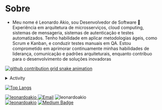 # Sobre
- Meu nome é Leonardo Akio, sou Desenvolvedor de Software 👋
Experiência em arquitetura de microsserviços, cloud computing, sistemas de mensageria, sistemas de autenticação e testes automatizados.
Tenho habilidade em aplicar metodologias ágeis, como Scrum e Kanban, e conduzir testes manuais em QA.
Estou comprometido em aprimorar continuamente minhas habilidades de liderança, comunicação e padrões arquiteturais, enquanto contribuo para o desenvolvimento de soluções inovadoras

[![github contribution grid snake animation](https://raw.githubusercontent.com/leonardoakio/leonardoakio/svg/github-contribution-grid-snake.svg)](https://github.com/leonardoakio)

<details>
<summary>Activity </summary>

<!--START_SECTION:activity-->
1. 💻 <a href="https://github.com/leonardoakio/kanban_simulator_dotnet" target="_blank">Kanban Simulador <b>Message Broker</b></a> (GenServers, EventBus)
2. 📝 <a href="https://github.com/leonardoakio/PHP_functional_programming" target="_blank">Functional_Programmimng</a> (PHP)
3. 💸 <a href="https://github.com/leonardoakioleonardoakio/MoneyTransaction_v2" target="_blank">Money_Transaction_API</a> (Laravel)
4. 🏪 <a href="https://github.com/leonardoakio/Marketplace_Laravel" target="_blank">Marketplace</a> (Laravel with Front-End)
<!--END_SECTION:activity-->

</details>
  
[![Top Langs](https://github-readme-stats.vercel.app/api/top-langs/?username=leonardoakio&layout=compact&theme=dracula)](https://github.com/headrockz/github-readme-stats)

<a href="https://www.linkedin.com/in/leonardo-akio/" title="Linkedin"><img src="https://img.shields.io/badge/Linkedin-4682B4?logo=linkedin" alt="leonardoakio"/>
<a href="mailto:akioleonardo@gmail.com"><img src="https://img.shields.io/badge/Email-akioleonardo@gmail.com-blue" alt="Email" /></a>
<a title="Discord"><img src="https://img.shields.io/badge/leoakio %231154-D3D3D3?logo=discord" alt="leonardoakio"/></a>
<br>
<a href="https://github.com/leonardoakio"><img src="https://komarev.com/ghpvc/?username=leonardoakio" alt="leonardoakio"/></a>
[![Medium Badge](https://img.shields.io/badge/-Medium-000000?style=flat-square&labelColor=000000&logo=Medium&link=https://medium.com/@leonardoakio)](https://medium.com/@leonardoakio)

